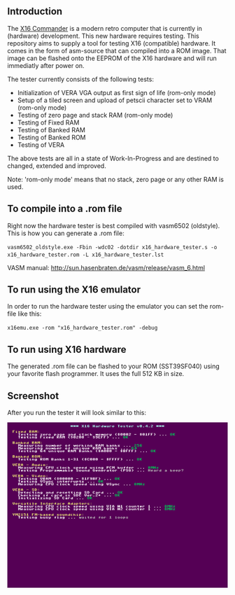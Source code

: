 ## Introduction

The [X16 Commander](https://www.commanderx16.com/forum/index.php?/home/) is a modern retro computer that is currently in (hardware) development. This new hardware requires testing. This repository aims to supply a tool for testing X16 (compatible) hardware. It comes in the form of asm-source that can compiled into a ROM image. That image can be flashed onto the EEPROM of the X16 hardware and will run immediatly after power on.

The tester currently consists of the following tests:

  * Initialization of VERA VGA output as first sign of life (rom-only mode)
  * Setup of a tiled screen and upload of petscii character set to VRAM (rom-only mode)
  * Testing of zero page and stack RAM (rom-only mode)
  * Testing of Fixed RAM
  * Testing of Banked RAM
  * Testing of Banked ROM
  * Testing of VERA

The above tests are all in a state of Work-In-Progress and are destined to changed, extended and improved.

Note: 'rom-only mode' means that no stack, zero page or any other RAM is used.

## To compile into a .rom file

Right now the hardware tester is best compiled with vasm6502 (oldstyle). This is how you can generate a .rom file:

  `vasm6502_oldstyle.exe -Fbin -wdc02 -dotdir x16_hardware_tester.s -o x16_hardware_tester.rom -L x16_hardware_tester.lst`

VASM manual: http://sun.hasenbraten.de/vasm/release/vasm_6.html

## To run using the X16 emulator

In order to run the hardware tester using the emulator you can set the rom-file like this:

  `x16emu.exe -rom "x16_hardware_tester.rom" -debug`

## To run using X16 hardware

The generated .rom file can be flashed to your ROM (SST39SF040) using your favorite flash programmer. It uses the full 512 KB in size.

## Screenshot

After you run the tester it will look similar to this:

![alt text](https://raw.githubusercontent.com/visual-trials/X16-Hardware-Tests/master/utils/screenshot.png)

